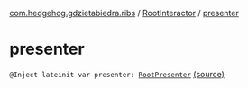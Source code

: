 [com.hedgehog.gdzietabiedra.ribs](../index.md) / [RootInteractor](index.md) / [presenter](./presenter.md)

# presenter

`@Inject lateinit var presenter: `[`RootPresenter`](-root-presenter.md) [(source)](https://github.com/asvid/GdzieTaBiedra/tree/master/app/src/main/java/com/hedgehog/gdzietabiedra/ribs/RootInteractor.kt#L27)